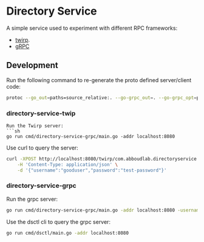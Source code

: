 # Directory Service

A simple service used to experiment with different RPC frameworks:
- [twirp](https://github.com/twitchtv/twirp).
- [gRPC](https://github.com/grpc/grpc-go)

## Development

Run the following command to re-generate the proto defined server/client code:
```sh
protoc --go_out=paths=source_relative:. --go-grpc_out=. --go-grpc_opt=paths=source_relative --twirp_out=paths=source_relative:. rpc/authservice
```

### directory-service-twip
```
Run the Twirp server:
```sh
go run cmd/directory-service-grpc/main.go -addr localhost:8080
```

Use curl to query the server:
```sh
curl -XPOST http://localhost:8080/twirp/com.abboudlab.directoryservice.auth.AuthServiceV1/Login \
    -H 'Content-Type: application/json' \
    -d '{"username":"gooduser","password":"test-password"}'
```

### directory-service-grpc
Run the grpc server:
```sh
go run cmd/directory-service-grpc/main.go -addr localhost:8080 -username john -password doe
```

Use the dsctl cli to query the grpc server:
```sh
go run cmd/dsctl/main.go -addr localhost:8080
```
